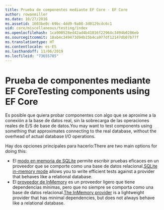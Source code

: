 ```yaml
---
title: Prueba de componentes mediante EF Core - EF Core
author: rowanmiller
ms.date: 10/27/2016
ms.assetid: 1603be0c-69bc-4dd9-9a08-3d0129cdc6c1
uid: core/miscellaneous/testing/index
ms.openlocfilehash: 1ca900528ed42ad4b41016f22964c3494b0286eb
ms.sourcegitcommit: 18ab4c349473d94b15b4ca977df12147db07b77f
ms.translationtype: HT
ms.contentlocale: es-ES
ms.lasthandoff: 11/06/2019
ms.locfileid: "73655785"
---
```

# <a name="testing-components-using-ef-core"></a><span data-ttu-id="e4746-102">Prueba de componentes mediante EF Core</span><span class="sxs-lookup"><span data-stu-id="e4746-102">Testing components using EF Core</span></span>

<span data-ttu-id="e4746-103">Es posible que quiera probar componentes con algo que se aproxime a la conexión a la base de datos real, sin la sobrecarga de las operaciones reales de E/S de base de datos.</span><span class="sxs-lookup"><span data-stu-id="e4746-103">You may want to test components using something that approximates connecting to the real database, without the overhead of actual database I/O operations.</span></span>

<span data-ttu-id="e4746-104">Hay dos opciones principales para hacerlo:</span><span class="sxs-lookup"><span data-stu-id="e4746-104">There are two main options for doing this:</span></span>

* <span data-ttu-id="e4746-105">El [modo en memoria de SQLite](sqlite.md) permite escribir pruebas eficaces en un proveedor que se comporte como una base de datos relacional.</span><span class="sxs-lookup"><span data-stu-id="e4746-105">[SQLite in-memory mode](sqlite.md) allows you to write efficient tests against a provider that behaves like a relational database.</span></span>
* <span data-ttu-id="e4746-106">El [proveedor de InMemory](in-memory.md) es un proveedor ligero que tiene dependencias mínimas, pero que no siempre se comporta como una base de datos relacional.</span><span class="sxs-lookup"><span data-stu-id="e4746-106">[The InMemory provider](in-memory.md) is a lightweight provider that has minimal dependencies, but does not always behave like a relational database.</span></span>
